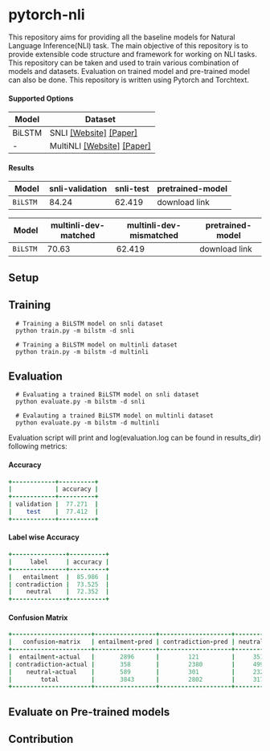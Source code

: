 # pytorch-nli
This repository aims for providing all the baseline models for Natural Language Inference(NLI) task. The main objective of this repository is to provide extensible code structure and framework for working on NLI tasks. This repository can be taken and used to train various combination of models and datasets. Evaluation on trained model and pre-trained model can also be done. This repository is written using Pytorch and Torchtext.


#### Supported Options
Model | Dataset
|---|---|
| BiLSTM | SNLI [[Website]](https://nlp.stanford.edu/projects/snli/) [[Paper]](https://nlp.stanford.edu/pubs/snli_paper.pdf)
|   -  | MultiNLI [[Website]](https://www.nyu.edu/projects/bowman/multinli/) [[Paper]](https://cims.nyu.edu/~sbowman/multinli/paper.pdf)

#### Results
Model | snli-validation | snli-test | pretrained-model
----|----|----|----|
`BiLSTM ` | 84.24 | 62.419 | download link |

Model | multinli-dev-matched | multinli-dev-mismatched | pretrained-model
----|----|----|----|
`BiLSTM ` | 70.63 | 62.419 | download link |

## Setup

## Training
```shell
  # Training a BiLSTM model on snli dataset
  python train.py -m bilstm -d snli
  
  # Training a BiLSTM model on multinli dataset
  python train.py -m bilstm -d multinli
```

## Evaluation
```shell
  # Evaluating a trained BiLSTM model on snli dataset
  python evaluate.py -m bilstm -d snli
  
  # Evalauting a trained BiLSTM model on multinli dataset
  python evaluate.py -m bilstm -d multinli
```

Evaluation script will print and log(evaluation.log can be found in results_dir) following metrics:
#### Accuracy
```ruby
+------------+----------+
|            | accuracy |
+------------+----------+
| validation |  77.271  |
|    test    |  77.412  |
+------------+----------+
```

#### Label wise Accuracy
```ruby
+---------------+----------+
|     label     | accuracy |
+---------------+----------+
|   entailment  |  85.986  |
| contradiction |  73.525  |
|    neutral    |  72.352  |
+---------------+----------+
```

#### Confusion Matrix
```ruby
+----------------------+-----------------+--------------------+--------------+-------+
|   confusion-matrix   | entailment-pred | contradiction-pred | neutral-pred | total |
+----------------------+-----------------+--------------------+--------------+-------+
|  entailment-actual   |       2896      |        121         |     351      |  3368 |
| contradiction-actual |       358       |        2380        |     499      |  3237 |
|    neutral-actual    |       589       |        301         |     2329     |  3219 |
|        total         |       3843      |        2802        |     3179     |  9824 |
+----------------------+-----------------+--------------------+--------------+-------+
```

## Evaluate on Pre-trained models

## Contribution
